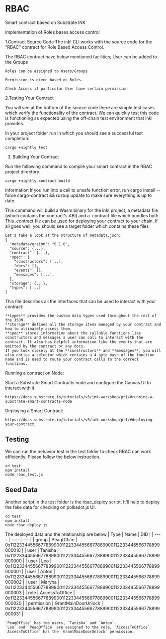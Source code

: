 # RBAC
Smart contract based on Substrate INK

Implementation of Roles bases access control

1.Contract Source Code
The ink! CLI works with the source code for the "RBAC" contract for Role Based Access Control. 

The RBAC contract have below mentioned facilities;
    User can be added to the Groups
    
    Roles can be assigned to Users/Groups
    
    Permission is given based on Roles.
    
    Check Access if particular User have certain permission
    
2.Testing Your Contract

You will see at the bottom of the source code there are simple test cases which verify the functionality of the contract. We can quickly test this code is functioning as expected using the off-chain test environment that ink! provides.

In your project folder run in which you should see a successful test completion:

    cargo +nightly test

3. Building Your Contract

Run the following command to compile your smart contract in the RBAC project directory:

    cargo +nightly contract build

Information
    If you run into a call to unsafe function error, run cargo install --force cargo-contract && rustup update to make sure everything is up to date.

This command will build a Wasm binary for the ink! project, a metadata file (which contains the contract's ABI) and a .contract file which bundles both. This .contract file can be used for deploying your contract to your chain. If all goes well, you should see a target folder which contains these files

    Let's take a look at the structure of metadata.json:
    {
      "metadataVersion": "0.1.0",
      "source": {...},
      "contract": {...},
      "spec": {
        "constructors": [...],
        "docs": [],
        "events": [],
        "messages": [...],
      },
      "storage": {...},
      "types": [...]
    }

This file describes all the interfaces that can be used to interact with your contract:

    **types** provides the custom data types used throughout the rest of the JSON.
    **storage** defines all the storage items managed by your contract and how to ultimately access them.
    **spec** stores information about the callable functions like constructors and messages a user can call to interact with the contract. It also has helpful information like the events that are emitted by the contract or any docs.
    If you look closely at the **constructors** and **messages**, you will also notice a selector which contains a 4-byte hash of the function name and is used to route your contract calls to the correct functions.

Running a contract on Node:

Start a Substrate Smart Contracts node and configure the Canvas UI to interact with it.
        
    https://docs.substrate.io/tutorials/v3/ink-workshop/pt1/#running-a-substrate-smart-contracts-node

Deploying a Smart Contract:

    https://docs.substrate.io/tutorials/v3/ink-workshop/pt1/#deploying-your-contract


## Testing
We can run the behavior test in the test folder to check RBAC can work efficiently. Please follow the below instruction.
```
cd test
npm install
node rbac_test.js
```

## Seed Data
Another script in the test folder is the rbac_deploy script. It'll help to deploy the fake data for checking on polkadot.js UI.
```
cd test
npm install
node rbac_deploy.js
```

The deployed data and the relationship are below
| Type | Name | DID |
| ---- | ---- | --- |
| group | PeaqOffice | 0x1122334455667788990011223344556677889900112233445566778899000010 |
| user | Tanisha | 0x1122334455667788990011223344556677889900112233445566778899000000 |
| user | Leo | 0x1122334455667788990011223344556677889900112233445566778899000001 |
| user | Anton | 0x1122334455667788990011223344556677889900112233445566778899000002 |
| user | Maryna | 0x1122334455667788990011223344556677889900112233445566778899000003 |
| role | AccessToOffice | 0x1122334455667788990011223344556677889900112233445566778899000020 |
| permission | GrantMainDoorUnlock | 0x1122334455667788990011223344556677889900112233445566778899000031 |

```
`PeaqOffice` has two users, `Tanisha` and `Anton`.
`Leo` and `PeaqOffice` are assigned to the role, `AccessToOffice`.
`AccessToOffice` has the `GrantMainDoorUnlock` permission.
```
